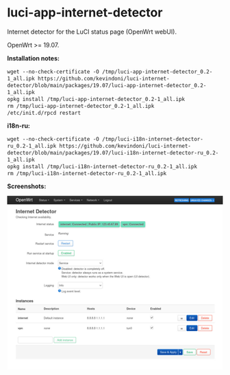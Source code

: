 # luci-app-internet-detector
Internet detector for the LuCI status page (OpenWrt webUI).

OpenWrt >= 19.07.

**Installation notes:**

    wget --no-check-certificate -O /tmp/luci-app-internet-detector_0.2-1_all.ipk https://github.com/kevindoni/luci-internet-detector/blob/main/packages/19.07/luci-app-internet-detector_0.2-1_all.ipk
    opkg install /tmp/luci-app-internet-detector_0.2-1_all.ipk
    rm /tmp/luci-app-internet-detector_0.2-1_all.ipk
    /etc/init.d/rpcd restart

**i18n-ru:**

    wget --no-check-certificate -O /tmp/luci-i18n-internet-detector-ru_0.2-1_all.ipk https://github.com/kevindoni/luci-internet-detector/blob/main/packages/19.07/luci-i18n-internet-detector-ru_0.2-1_all.ipk
    opkg install /tmp/luci-i18n-internet-detector-ru_0.2-1_all.ipk
    rm /tmp/luci-i18n-internet-detector-ru_0.2-1_all.ipk

**Screenshots:**

![](https://github.com/gSpotx2f/luci-app-internet-detector/blob/master/screenshots/01.jpg)
